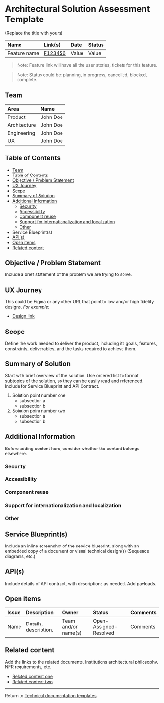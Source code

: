 # Architectural Solution Assessment Template
(Replace the title with yours)

| Name         | Link(s)        | Date   | Status  | 
|:-------------|:---------------|:-------|:--------|
| Feature name | [F123456]('#') | Value  | Value   |

> Note: Feature link will have all the user stories, tickets for this feature.

> Note: Status could be: planning, in progress, cancelled, blocked, complete.

## Team
| Area         | Name                    |
|:-------------|:------------------------|
| Product      | John Doe                |
| Architecture | John Doe                |
| Engineering  | John Doe                |
| UX           | John Doe                |

## Table of Contents
* [Team](#team)
* [Table of Contents](#table-of-contents)
* [Objective / Problem Statement](#objective--problem-statement)
* [UX Journey](#ux-journey)
* [Scope](#scope)
* [Summary of Solution](#summary-of-solution)
* [Additional Information](#additional-information)
  * [Security](#security)
  * [Accessibility](#accessibility)
  * [Component reuse](#component-reuse)
  * [Support for internationalization and localization](#support-for-internationalization-and-localization)
  * [Other](#other)
* [Service Blueprint(s)](#service-blueprints)
* [API(s)](#apis)
* [Open items](#open-items)
* [Related content](#related-content)

## Objective / Problem Statement
Include a brief statement of the problem we are trying to solve.

## UX Journey
This could be Figma or any other URL that point to low and/or high fidelity designs. _For example:_

- [Design link]('#')

## Scope
Define the work needed to deliver the product, including its goals, features, constraints, deliverables, and the tasks 
required to achieve them.

## Summary of Solution
Start with brief overview of the solution. Use ordered list to format subtopics of the solution, so they can be easily 
read and referenced. Include for Service Blueprint and API Contract.

1. Solution point number one
   - subsection a
   - subsection b
1. Solution point number two
    - subsection a
    - subsection b
   
## Additional Information
Before adding content here, consider whether the content belongs elsewhere.

### Security
### Accessibility
### Component reuse
### Support for internationalization and localization
### Other

## Service Blueprint(s)
Include an inline screenshot of the service blueprint, along with an embedded copy of a document or visual technical 
design(s) (Sequence diagrams, etc.)

## API(s)
Include details of API contract, with descriptions as needed. Add payloads.

## Open items
| Issue | Description               | Owner               | Status                  | Comments |
|:------|:--------------------------|:--------------------|:------------------------|:---------|
| Name  | Details, description.     | Team and/or name(s) | Open-Assigned-Resolved  | Comments |

## Related content
Add the links to the related documents. Institutions  architectural philosophy, NFR requirements, etc.
- [Related content one](#)
- [Related content two](#)

---
Return to [Technical documentation templates](../technical-documentation-templates.md)
